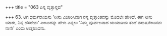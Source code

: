 +++
title = "063 ಎನ್ನ ವೃತ್ತಾನ್ತದ"

+++
63. ಆಗ ಧರ್ಮರಾಯನು 'ನೀನು ವಿಚಾರಿಸಿದಾಗ ನನ್ನ ವೃತ್ತಾಂತವನ್ನು  ಮೊದಲೇ ಹೇಳಿದೆ. ಈಗ ನೀನು ಯಾರು, ನಿನ್ನ ಹೆಸರೇನು' ಎಂಬುದನ್ನು ಹೇಳು ಎನ್ನಲು 'ನಿಮ್ಮ ಪೂರ್ವಜನಾದ ಯಯಾತಿಯ ತಂದೆ ನಹುಷನೆಂಬವನು ನಾನೇ' ಎಂದು ಉತ್ತರಿಸಿದನು.